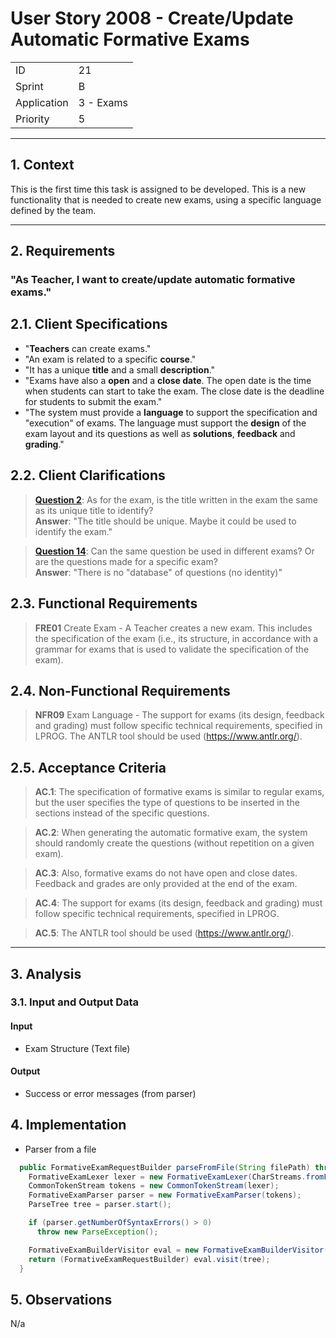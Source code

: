 # User Story 2008 - Create/Update Automatic Formative Exams

|             |           |
| ----------- | --------- |
| ID          | 21        |
| Sprint      | B         |
| Application | 3 - Exams |
| Priority    | 5         |

---

## 1. Context

This is the first time this task is assigned to be developed. This is a new functionality that is needed to create new exams, using a specific language defined by the team.

---

## 2. Requirements

### "As Teacher, I want to create/update automatic formative exams."

## 2.1. Client Specifications

- "**Teachers** can create exams."
- "An exam is related to a specific **course**."
- "It has a unique **title** and a small **description**."
- "Exams have also a **open** and a **close date**. The open date is the time when students can start to take the exam. The close date is the deadline for students to submit the exam."
- "The system must provide a **language** to support the specification and "execution" of exams. The language must support the **design** of the exam layout and its questions as well as **solutions**, **feedback** and **grading**."

## 2.2. Client Clarifications

> [**Question 2**](../../client-clarifications.md#question-2): As for the exam, is the title written in the exam the same as its unique title to identify?
> \
> **Answer**: "The title should be unique. Maybe it could be used to identify the exam."

> [**Question 14**](../../client-clarifications.md#question-14): Can the same question be used in different exams? Or are the questions made for a specific exam?
> \
> **Answer**: "There is no "database" of questions (no identity)"

## 2.3. Functional Requirements

> **FRE01** Create Exam - A Teacher creates a new exam. This includes the specification of the exam (i.e., its structure, in accordance with a grammar for exams that is used to validate the specification of the exam).

## 2.4. Non-Functional Requirements

> **NFR09** Exam Language - The support for exams (its design, feedback and grading) must follow specific technical requirements, specified in LPROG. The ANTLR tool should be used (<https://www.antlr.org/>).

## 2.5. Acceptance Criteria

> **AC.1**: The specification of formative exams is similar to regular exams, but the user specifies the type of questions to be inserted in the sections instead of the specific questions.

> **AC.2**: When generating the automatic formative exam, the system should randomly create the questions (without repetition on a given exam).

> **AC.3**: Also, formative exams do not have open and close dates. Feedback and grades are only provided at the end of the exam.

> **AC.4**: The support for exams (its design, feedback and grading) must follow specific technical requirements, specified in LPROG.

> **AC.5**: The ANTLR tool should be used (<https://www.antlr.org/>).

---

## 3. Analysis

### 3.1. Input and Output Data

#### Input

- Exam Structure (Text file)

#### Output

- Success or error messages (from parser)

## 4. Implementation

- Parser from a file

```java
  public FormativeExamRequestBuilder parseFromFile(String filePath) throws IOException, ParseException {
    FormativeExamLexer lexer = new FormativeExamLexer(CharStreams.fromFileName(filePath));
    CommonTokenStream tokens = new CommonTokenStream(lexer);
    FormativeExamParser parser = new FormativeExamParser(tokens);
    ParseTree tree = parser.start();

    if (parser.getNumberOfSyntaxErrors() > 0)
      throw new ParseException();

    FormativeExamBuilderVisitor eval = new FormativeExamBuilderVisitor();
    return (FormativeExamRequestBuilder) eval.visit(tree);
  }
```

## 5. Observations

N/a
